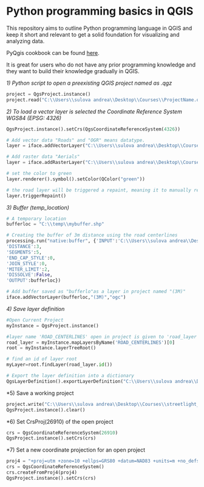 # Python programming basics in QGIS

This repository aims to outline Python programming language in QGIS and keep it short and relevant to get a solid foundation for visualizing and analyzing data.

PyQgis cookbook can be found [here](https://docs.qgis.org/testing/en/docs/pyqgis_developer_cookbook/).

It is great for users who do not have any prior programming knowledge and they want to build their knowledge gradually in QGIS. 

*1) Python script to open a preexisting QGIS project named as .qgz*
```python
project = QgsProject.instance()
project.read("C:\\Users\\sulova andrea\\Desktop\\Courses\\ProjectName.qgz")
```

*2) To load a vector layer is selected the Coordinate Reference System WGS84 (EPSG: 4326)*
```python
QgsProject.instance().setCrs(QgsCoordinateReferenceSystem(4326))

# Add vector data "Roads" and "OGR" means datatype. 
layer = iface.addVectorLayer("C:\\Users\\sulova andrea\\Desktop\\Courses\\ROAD.shp","Roads","ogr")

# Add raster data "Aerials" 
layer = iface.addRasterLayer("C:\\Users\\sulova andrea\\Desktop\\Courses\\IMO.ecw","Aerials")

# set the color to green
layer.renderer().symbol().setColor(QColor("green"))

# the road layer will be triggered a repaint, meaning it to manually refresh the screen so you can see that the color
layer.triggerRepaint()
```

*3) Buffer (temp_location)*
```python
# A temporary location
bufferloc = "C:\\temp\\mybuffer.shp"

# Creating the buffer of 3m distance using the road centerlines
processing.run("native:buffer", {'INPUT':'C:\\Users\\sulova andrea\\Desktop\\Courses\\ROAD_CENTERLINES.shp',
'DISTANCE':3,
'SEGMENTS':5,
'END_CAP_STYLE':0,
'JOIN_STYLE':0,
'MITER_LIMIT':2,
'DISSOLVE':False,
'OUTPUT':bufferloc})

# Add buffer saved as "bufferlo"as a layer in project named "(3M)"
iface.addVectorLayer(bufferloc,"(3M)","ogc")
```

*4) Save layer definition*
```python
#Open Current Project
myInstance = QgsProject.instance()

#layer name 'ROAD_CENTERLINES' open in project is given to 'road_layer'
road_layer = myInstance.mapLayersByName('ROAD_CENTERLINES')[0]
root = myInstance.layerTreeRoot()

# find an id of layer root 
myLayer=root.findLayer(road_layer.id())

# Export the layer definition into a dictionary
QgsLayerDefinition().exportLayerDefinition("C:\\Users\\sulova andrea\\Desktop\\Courses\\test.qlr",[myLayer])
```
*5) Save a working project 
```python
project.write("C:\\Users\\sulova andrea\\Desktop\\Courses\\streetlight_map_new.qgz")
QgsProject.instance().clear()
```

*6) Set CrsProj(26910) of the open project
```python
crs = QgsCoordinateReferenceSystem(26910)
QgsProject.instance().setCrs(crs)
```

*7) Set a new coordinate projection for an open project
```python
proj4 = "+proj=utm +zone=10 +ellps=GRS80 +datum=NAD83 +units=m +no_defs"
crs = QgsCoordinateReferenceSystem()
crs.createFromProj4(proj4)
QgsProject.instance().setCrs(crs)
```
